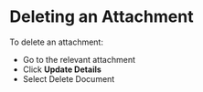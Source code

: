 # Deleting an Attachment

To delete an attachment:&#x20;

* Go to the relevant attachment
* Click **Update Details**
* Select Delete Document
